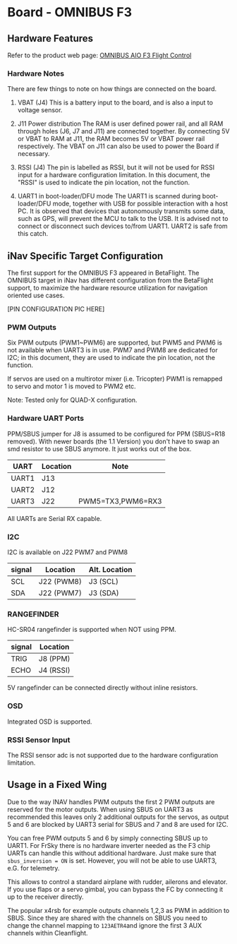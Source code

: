 # Board - OMNIBUS F3

## Hardware Features

Refer to the product web page:
[OMNIBUS AIO F3 Flight Control](http://shop.myairbot.com/index.php/flight-control/cleanflight-baseflight/omnibusv11.html)

### Hardware Notes

There are few things to note on how things are connected on the board.

1. VBAT (J4)
This is a battery input to the board, and is also a input to voltage sensor.

2. J11 Power distribution
The RAM is user defined power rail, and all RAM through holes (J6, J7 and J11) are connected together. By connecting 5V or VBAT to RAM at J11, the RAM becomes 5V or VBAT power rail respectively. The VBAT on J11 can also be used to power the Board if necessary.

3. RSSI (J4)
The pin is labelled as RSSI, but it will not be used for RSSI input for a hardware configuration limitation. In this document, the "RSSI" is used to indicate the pin location, not the function.

4. UART1 in boot-loader/DFU mode
The UART1 is scanned during boot-loader/DFU mode, together with USB for possible interaction with a host PC. It is observed that devices that autonomously transmits some data, such as GPS, will prevent the MCU to talk to the USB. It is advised not to connect or disconnect such devices to/from UART1. UART2 is safe from this catch.

## iNav Specific Target Configuration

The first support for the OMNIBUS F3 appeared in BetaFlight.
The OMNIBUS target in iNav has different configuration from the BetaFlight support, to maximize the hardware resource utilization for navigation oriented use cases.

 [PIN CONFIGURATION PIC HERE]

### PWM Outputs

Six PWM outputs (PWM1~PWM6) are supported, but PWM5 and PWM6 is not available when UART3 is in use.
PWM7 and PWM8 are dedicated for I2C; in this document, they are used to indicate the pin location, not the function.

If servos are used on a multirotor mixer (i.e. Tricopter) PWM1 is remapped to servo and motor 1 is moved to PWM2 etc.

Note: Tested only for QUAD-X configuration.

### Hardware UART Ports

PPM/SBUS jumper for J8 is assumed to be configured for PPM (SBUS=R18 removed). With newer boards (the 1.1 Version) you don't have to swap an smd resistor to use SBUS anymore. It just works out of the box.

| UART  | Location | Note              |
|-------|----------|-------------------|
| UART1 |J13       |                   |
| UART2 |J12       |                   |
| UART3 |J22       | PWM5=TX3,PWM6=RX3 |

All UARTs are Serial RX capable.

### I2C

I2C is available on J22 PWM7 and PWM8

|signal | Location   | Alt. Location |
|-------|------------|---------------|
|SCL    | J22 (PWM8) | J3 (SCL)      |
|SDA    | J22 (PWM7) | J3 (SDA)      |

### RANGEFINDER

HC-SR04 rangefinder is supported when NOT using PPM.

|signal | Location   |
|-------|------------|
|TRIG   | J8 (PPM)   |
|ECHO   | J4 (RSSI)  |

5V rangefinder can be connected directly without inline resistors.

### OSD

Integrated OSD is supported.

### RSSI Sensor Input

The RSSI sensor adc is not supported due to the hardware configuration limitation.

## Usage in a Fixed Wing
Due to the way INAV handles PWM outputs the first 2 PWM outputs are reserved for the motor outputs. When using SBUS on UART3 as recommended this leaves only 2 additional outputs for the servos, as output 5 and 6 are blocked by UART3 serial for SBUS and 7 and 8 are used for I2C.

You can free PWM outputs 5 and 6 by simply connecting SBUS up to UART1. For FrSky there is no hardware inverter needed as the F3 chip UARTs can handle this without additional hardware. Just make sure that `sbus_inversion = ON` is set. However, you will not be able to use UART3, e.G. for telemetry.

This allows to control a standard airplane with rudder, ailerons and elevator. If you use flaps or a servo gimbal, you can bypass the FC by connecting it up to the receiver directly. 

The popular x4rsb for example outputs channels 1,2,3 as PWM in addition to SBUS. Since they are shared with the channels on SBUS you need to change the channel mapping to `123AETR4`and ignore the first 3 AUX channels within Cleanflight.
